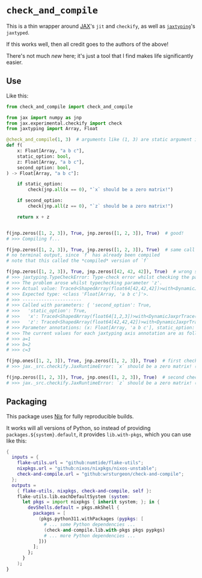 # `check_and_compile`

This is a thin wrapper around [JAX](https://github.com/google/jax)'s `jit` and `checkify`,
as well as [`jaxtyping`](https://github.com/patrick-kidger/jaxtyping)'s `jaxtyped`.

If this works well, then all credit goes to the authors of the above!

There's not much _new_ here; it's just a tool that I find makes life significantly easier.

## Use

Like this:

```python
from check_and_compile import check_and_compile

from jax import numpy as jnp
from jax.experimental.checkify import check
from jaxtyping import Array, Float

@check_and_compile(1, 3)  # arguments like (1, 3) are static argument indices
def f(
    x: Float[Array, "a b c"],
    static_option: bool,
    z: Float[Array, "a b c"],
    second_option: bool,
) -> Float[Array, "a b c"]:

    if static_option:
        check(jnp.all(x == 0), "`x` should be a zero matrix!")

    if second_option:
        check(jnp.all(z == 0), "`z` should be a zero matrix!")

    return x + z


f(jnp.zeros([1, 2, 3]), True, jnp.zeros([1, 2, 3]), True)  # good!
# >>> Compiling f...

f(jnp.zeros([1, 2, 3]), True, jnp.zeros([1, 2, 3]), True)  # same call again...
# no terminal output, since `f` has already been compiled
# note that this called the *compiled* version of `f`

f(jnp.zeros([1, 2, 3]), True, jnp.zeros([42, 42, 42]), True)  # wrong shapes!
# >>> jaxtyping.TypeCheckError: Type-check error whilst checking the parameters of f.
# >>> The problem arose whilst typechecking parameter 'z'.
# >>> Actual value: Traced<ShapedArray(float64[42,42,42])>with<DynamicJaxprTrace(level=1/0)>
# >>> Expected type: <class 'Float[Array, 'a b c']'>.
# >>> ----------------------
# >>> Called with parameters: { 'second_option': True,
# >>>   'static_option': True,
# >>>   'x': Traced<ShapedArray(float64[1,2,3])>with<DynamicJaxprTrace(level=1/0)>,
# >>>   'z': Traced<ShapedArray(float64[42,42,42])>with<DynamicJaxprTrace(level=1/0)>}
# >>> Parameter annotations: (x: Float[Array, 'a b c'], static_option: bool, z: Float[Array, 'a b c'], second_option: bool).
# >>> The current values for each jaxtyping axis annotation are as follows.
# >>> a=1
# >>> b=2
# >>> c=3

f(jnp.ones([1, 2, 3]), True, jnp.zeros([1, 2, 3]), True)  # first check fails
# >>> jax._src.checkify.JaxRuntimeError: `x` should be a zero matrix! (`check` failed)

f(jnp.zeros([1, 2, 3]), True, jnp.ones([1, 2, 3]), True)  # second check fails
# >>> jax._src.checkify.JaxRuntimeError: `z` should be a zero matrix! (`check` failed)
```

## Packaging

This package uses [Nix](https://github.com/nixos/nix) for fully reproducible builds.

It works will all versions of Python, so instead of providing `packages.${system}.default`,
it provides `lib.with-pkgs`, which you can use like this:

```nix
{
  inputs = {
    flake-utils.url = "github:numtide/flake-utils";
    nixpkgs.url = "github:nixos/nixpkgs/nixos-unstable";
    check-and-compile.url = "github:wrsturgeon/check-and-compile";
  };
  outputs =
    { flake-utils, nixpkgs, check-and-compile, self }:
    flake-utils.lib.eachDefaultSystem (system:
      let pkgs = import nixpkgs { inherit system; }; in {
        devShells.default = pkgs.mkShell {
          packages = [
            (pkgs.python311.withPackages (pypkgs: [
              # ... some Python dependencies ...
              (check-and-compile.lib.with-pkgs pkgs pypkgs)
              # ... more Python dependencies ...
            ]))
          ];
        };
      }
    );
}
```

